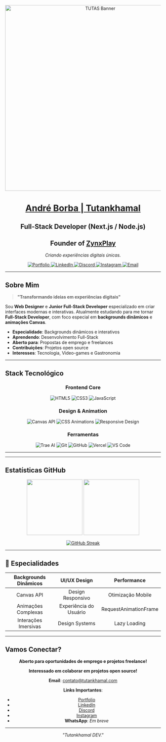 <div align="center">
  <img src="/zynxplay_bg_black.gif" alt="TUTAS Banner" width="600">
  </div>
<div align="center">

# **[André Borba | Tutankhamal](https://tutankhamal.com)**

## Full-Stack Developer (Next.js / Node.js)
## Founder of **[ZynxPlay](https://zynxplay.com)**

<p><em>Criando experiências digitais únicas.</em></p>

<p>
  <a href="https://tutankhamal.com" target="_blank">
    <img src="https://img.shields.io/badge/Portfolio-tutankhamal.com-6c17db?style=for-the-badge&logo=vercel&logoColor=white" alt="Portfolio" />
  </a>
  <a href="https://www.linkedin.com/in/tutankhamal/" target="_blank">
    <img src="https://img.shields.io/badge/LinkedIn-Tutankhamal-6c17db?style=for-the-badge&logo=linkedin&logoColor=white" alt="LinkedIn" />
  </a>
  
  <a href="https://discordapp.com/users/820522746622246963" target="_blank">
    <img src="https://img.shields.io/badge/Discord-Tutankhamal-6c17db?style=for-the-badge&logo=discord&logoColor=white" alt="Discord" />
  </a>

  <a href="https://instagram.com/Tutankhamal" target="_blank">
    <img src="https://img.shields.io/badge/Instagram-@Tutankhamal-6c17db?style=for-the-badge&logo=instagram&logoColor=white" alt="Instagram" />
  </a>

  <a href="mailto:tutankhamal@outlook.com" target="_blank">
    <img src="https://img.shields.io/badge/Email-contato@tutankhamal.com-6c17db?style=for-the-badge&logo=microsoft-outlook&logoColor=white" alt="Email" />
  </a>
</p>

</div>


---

## Sobre Mim

> **"Transformando ideias em experiências digitais"**

Sou **Web Designer** e **Junior Full-Stack Developer** especializado em criar interfaces modernas e interativas. Atualmente estudando para me tornar **Full-Stack Developer**, com foco especial em **backgrounds dinâmicos** e **animações Canvas**.

- **Especialidade**: Backgrounds dinâmicos e interativos
- **Aprendendo**: Desenvolvimento Full-Stack
- **Aberto para**: Propostas de emprego e freelances
- **Contribuições**: Projetos open source
- **Interesses**: Tecnologia, Video-games e Gastronomia

---

## Stack Tecnológico

<div align="center">

### Frontend Core
![HTML5](https://img.shields.io/badge/HTML5-E34F26?style=for-the-badge&logo=html5&logoColor=white)
![CSS3](https://img.shields.io/badge/CSS3-1572B6?style=for-the-badge&logo=css3&logoColor=white)
![JavaScript](https://img.shields.io/badge/JavaScript-F7DF1E?style=for-the-badge&logo=javascript&logoColor=black)

### Design & Animation
![Canvas API](https://img.shields.io/badge/Canvas_API-FF6B6B?style=for-the-badge&logo=html5&logoColor=white)
![CSS Animations](https://img.shields.io/badge/CSS_Animations-4ECDC4?style=for-the-badge&logo=css3&logoColor=white)
![Responsive Design](https://img.shields.io/badge/Responsive_Design-45B7D1?style=for-the-badge&logo=css3&logoColor=white)

### Ferramentas
![Trae AI](https://img.shields.io/badge/Trae_AI-F05032?style=for-the-badge&logo=artificial-intelligence&logoColor=white)
![Git](https://img.shields.io/badge/Git-F05032?style=for-the-badge&logo=git&logoColor=white)
![GitHub](https://img.shields.io/badge/GitHub-181717?style=for-the-badge&logo=github&logoColor=white)
![Vercel](https://img.shields.io/badge/Vercel-000000?style=for-the-badge&logo=vercel&logoColor=white)
![VS Code](https://img.shields.io/badge/VS_Code-007ACC?style=for-the-badge&logo=visual-studio-code&logoColor=white)

</div>

---


---

## Estatísticas GitHub

<div align="center">

<img height="180em" src="https://github-readme-stats.vercel.app/api?username=Tutankhamal&show_icons=true&theme=tokyonight&include_all_commits=true&count_private=true&hide_border=true&bg_color=0d1117"/>
<img height="180em" src="https://github-readme-stats.vercel.app/api/top-langs/?username=Tutankhamal&layout=compact&langs_count=7&theme=tokyonight&hide_border=true&bg_color=0d1117"/>

</div>

<div align="center">

[![GitHub Streak](https://github-readme-streak-stats.herokuapp.com/?user=Tutankhamal&theme=tokyonight&hide_border=true&background=0d1117&stroke=00bfff&ring=00bfff&fire=00bfff&currStreakLabel=00bfff)](https://git.io/streak-stats)

</div>

---

## 🎯 Especialidades

<div align="center">

| **Backgrounds Dinâmicos** | **UI/UX Design** | **Performance** |
|:---:|:---:|:---:|
| Canvas API | Design Responsivo | Otimização Mobile |
| Animações Complexas | Experiência do Usuário | RequestAnimationFrame |
| Interações Imersivas | Design Systems | Lazy Loading |

</div>

---

## Vamos Conectar?

<div align="center">

**Aberto para oportunidades de emprego e projetos freelance!**

**Interessado em colaborar em projetos open source!**

**Email**: [contato@tutankhamal.com](mailto:contato@tutankhamal.com)

**Links Importantes**:
- [Portfolio](https://tutankhamal.com)
- [LinkedIn](https://www.linkedin.com/in/tutankhamal/)
- [Discord](https://discordapp.com/users/820522746622246963)
- [Instagram](https://instagram.com/Tutankhamal)
- **WhatsApp**: *Em breve*

---

*"Tutankhamal DEV."* 

</div>
